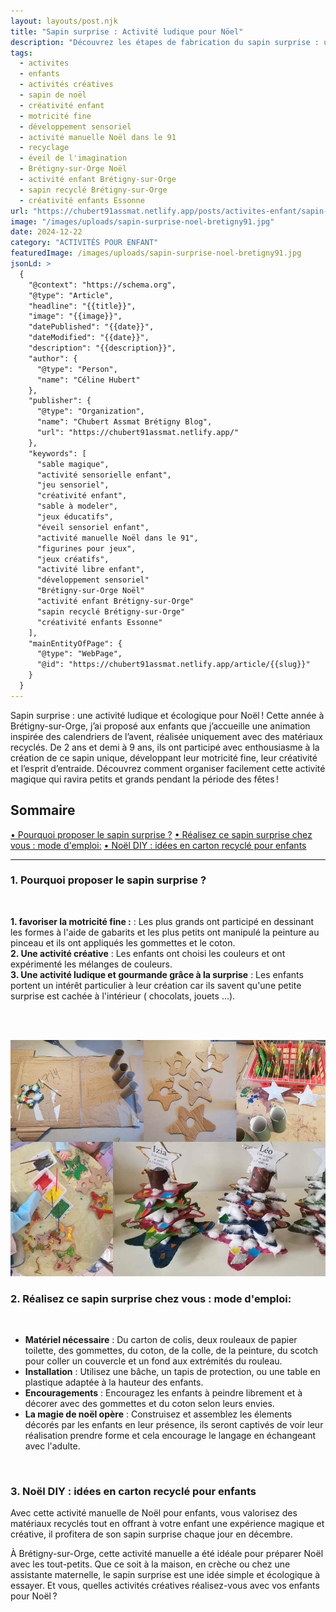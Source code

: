 ```yaml
---
layout: layouts/post.njk
title: "Sapin surprise : Activité ludique pour Nöel"
description: "Découvrez les étapes de fabrication du sapin surprise : une activité créative idéale pour noël, favorisant la motricité fine."
tags: 
  - activites
  - enfants
  - activités créatives
  - sapin de noël
  - créativité enfant
  - motricité fine
  - développement sensoriel
  - activité manuelle Noël dans le 91
  - recyclage
  - éveil de l'imagination
  - Brétigny-sur-Orge Noël
  - activité enfant Brétigny-sur-Orge
  - sapin recyclé Brétigny-sur-Orge
  - créativité enfants Essonne
url: "https://chubert91assmat.netlify.app/posts/activites-enfant/sapin-surprise-noel-bretigny91/"
image: "/images/uploads/sapin-surprise-noel-bretigny91.jpg"
date: 2024-12-22
category: "ACTIVITÉS POUR ENFANT"
featuredImage: /images/uploads/sapin-surprise-noel-bretigny91.jpg
jsonLd: >
  {
    "@context": "https://schema.org",
    "@type": "Article",
    "headline": "{{title}}",
    "image": "{{image}}",
    "datePublished": "{{date}}",
    "dateModified": "{{date}}",
    "description": "{{description}}",
    "author": {
      "@type": "Person",
      "name": "Céline Hubert"
    },
    "publisher": {
      "@type": "Organization",
      "name": "Chubert Assmat Brétigny Blog",
      "url": "https://chubert91assmat.netlify.app/"
    },
    "keywords": [
      "sable magique", 
      "activité sensorielle enfant", 
      "jeu sensoriel", 
      "créativité enfant", 
      "sable à modeler", 
      "jeux éducatifs", 
      "éveil sensoriel enfant", 
      "activité manuelle Noël dans le 91", 
      "figurines pour jeux", 
      "jeux créatifs", 
      "activité libre enfant", 
      "développement sensoriel"
      "Brétigny-sur-Orge Noël"
      "activité enfant Brétigny-sur-Orge"
      "sapin recyclé Brétigny-sur-Orge"
      "créativité enfants Essonne"
    ],
    "mainEntityOfPage": {
      "@type": "WebPage",
      "@id": "https://chubert91assmat.netlify.app/article/{{slug}}"
    }
  }
---
```


Sapin surprise : une activité ludique et écologique pour Noël ! Cette année à Brétigny-sur-Orge, j’ai proposé aux enfants que j’accueille une animation inspirée des calendriers de l’avent, réalisée uniquement avec des matériaux recyclés. De 2 ans et demi à 9 ans, ils ont participé avec enthousiasme à la création de ce sapin unique, développant leur motricité fine, leur créativité et l’esprit d’entraide. Découvrez comment organiser facilement cette activité magique qui ravira petits et grands pendant la période des fêtes !


<div id="sommaire">
  <h2>Sommaire</h2>
  <a href="#proposition" class="styled-link-sommaire">• Pourquoi proposer le sapin surprise ?</a>
  <a href="#etapes" class="styled-link-sommaire">• Réalisez ce sapin surprise chez vous : mode d'emploi:</a>
  <a href="#diy" class="styled-link-sommaire">• Noël DIY : idées en carton recyclé pour enfants</a>
</div>

---

### **<span id="proposition">1. Pourquoi proposer le sapin surprise ?</span>** 

<br>

**1. favoriser la motricité fine :** : Les plus grands ont participé en dessinant les formes à l'aide de gabarits et les plus petits ont manipulé la peinture au pinceau et ils ont appliqués les gommettes et le coton.  
**2. Une activité créative** : Les enfants ont choisi les couleurs et ont expérimenté les mélanges de couleurs.   
**3. Une activité ludique et gourmande grâce à la surprise** : Les enfants portent un intérêt particulier à leur création car ils savent qu'une petite surprise est cachée à l'intérieur ( chocolats, jouets ...). 


<br><br>


![Découvrez les étapes de fabrication du sapin surprise, une activité manuelle réalisée à Brétigny-sur-Orge avec des enfants de 2 à 9 ans, idéale pour préparer Noël](/images/uploads/sapin-surprise-noel-bretigny91-etapes.jpg)


### **<span id="etapes">2. Réalisez ce sapin surprise chez vous : mode d'emploi:</span>** 

<br>

- **Matériel nécessaire** : Du carton de colis, deux rouleaux de papier toilette, des gommettes, du coton, de la colle, de la peinture, du scotch pour coller un couvercle et un fond aux extrémités du rouleau.
- **Installation** : Utilisez une bâche, un tapis de protection, ou une table en plastique adaptée à la hauteur des enfants.
- **Encouragements** : Encouragez les enfants à peindre librement et à décorer avec des gommettes et du coton selon leurs envies.
- **La magie de noël opère** : Construisez et assemblez les élements décorés par les enfants en leur présence, ils seront captivés de voir leur réalisation prendre forme et cela encourage le langage en échangeant avec l'adulte.

<br>

### **<span id="diy">3. Noël DIY : idées en carton recyclé pour enfants</span>** 
Avec cette activité manuelle de Noël pour enfants, vous valorisez des matériaux recyclés tout en offrant à votre enfant une expérience magique et créative, il profitera de son sapin surprise chaque jour en décembre.


À Brétigny-sur-Orge, cette activité manuelle a été idéale pour préparer Noël avec les tout-petits. Que ce soit à la maison, en crèche ou chez une assistante maternelle, le sapin surprise est une idée simple et écologique à essayer.
Et vous, quelles activités créatives réalisez-vous avec vos enfants pour Noël ?


